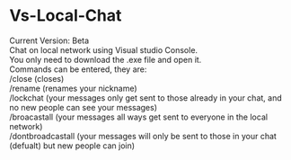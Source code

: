 # Vs-Local-Chat
Current Version: Beta                                                                 
Chat on local network using Visual studio Console.                                                                    
You only need to download the .exe file and open it.            
Commands can be entered, they are:                                       
 /close (closes)                                               
 /rename (renames your nickname)                                   
 /lockchat (your messages only get sent to those already in your chat, and no new people can see your messages)                 
 /broacastall (your messages all ways get sent to everyone in the local network)                                 
 /dontbroadcastall (your messages will only be sent to those in your chat (defualt) but new people can join)                   
 
